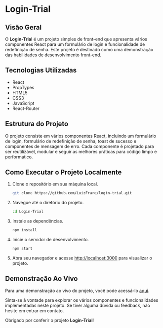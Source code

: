 # Login-Trial

## Visão Geral
O **Login-Trial** é um projeto simples de front-end que apresenta vários componentes React para um formulário de login e funcionalidade de redefinição de senha. Este projeto é destinado como uma demonstração das habilidades de desenvolvimento front-end.

## Tecnologias Utilizadas
- React
- PropTypes
- HTML5
- CSS3
- JavaScript
- React-Router

## Estrutura do Projeto
O projeto consiste em vários componentes React, incluindo um formulário de login, formulário de redefinição de senha, toast de sucesso e componentes de mensagem de erro. Cada componente é projetado para ser reutilizável, modular e seguir as melhores práticas para código limpo e performático.

## Como Executar o Projeto Localmente
1. Clone o repositório em sua máquina local.
    ```bash
    git clone https://github.com/LuizFrare/login-trial.git
    ```
2. Navegue até o diretório do projeto.
    ```bash
    cd Login-Trial
    ```
3. Instale as dependências.
    ```bash
    npm install
    ```
4. Inicie o servidor de desenvolvimento.
    ```bash
    npm start
    ```
5. Abra seu navegador e acesse [http://localhost:3000](http://localhost:3000) para visualizar o projeto.

## Demonstração Ao Vivo
Para uma demonstração ao vivo do projeto, você pode acessá-lo [aqui](#).

Sinta-se à vontade para explorar os vários componentes e funcionalidades implementadas neste projeto. Se tiver alguma dúvida ou feedback, não hesite em entrar em contato.

Obrigado por conferir o projeto **Login-Trial**!
